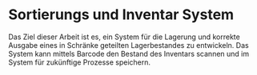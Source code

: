 # Sortierungs und Inventar System

Das Ziel dieser Arbeit ist es, ein System für die Lagerung und korrekte Ausgabe eines in Schränke geteilten Lagerbestandes zu entwickeln. Das System kann mittels Barcode den Bestand des Inventars scannen und im System für zukünftige Prozesse speichern. 